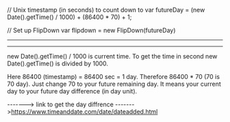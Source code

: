 <!-- changing future date by yousuf gazi -->
  // Unix timestamp (in seconds) to count down to
  var futureDay = (new Date().getTime() / 1000) + (86400 * 70) + 1;

  // Set up FlipDown
  var flipdown = new FlipDown(futureDay)

  ---------------------------------------------------------------------------------------------------------------------------------------------------------
  ---------------------------------------------------------------------------------------------------------------------------------------------------------
  new Date().getTime() / 1000 is current time. To get the time in second new Date().getTime() is divided by 1000.

  Here 86400 (timestamp) = 86400 sec = 1 day. Therefore 86400 * 70 (70 is 70 day). Just change 70 to your future remaining day. It means your current day to your future day difference (in day unit).

  -------> link to get the day diffrence
  ------->https://www.timeanddate.com/date/dateadded.html
<!-- changing future date by yousuf gazi -->